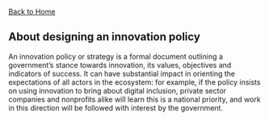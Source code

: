 
[Back to Home](../README.md)


<!-- <img src="../public/imgs/UNDP_accelerator_labs_logo_vertical_color_RGB.png"  width="150" alt="undp_accelerator_labs_logo"> -->

## About designing an innovation policy

An innovation policy or strategy is a formal document outlining a government’s stance towards innovation, its values, objectives and indicators of success. It can have substantial impact in orienting the expectations of all actors in the ecosystem: for example, if the policy insists on using innovation to bring about digital inclusion, private sector companies and nonprofits alike will learn this is a national priority, and work in this direction will be followed with interest by the government.  

